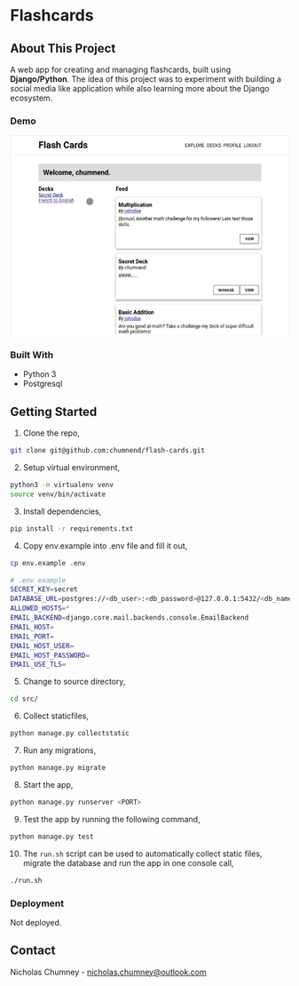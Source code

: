 # Flashcards

## About This Project

A web app for creating and managing flashcards, built using **Django/Python**. The idea of this 
project was to experiment with building a social media like application while also learning 
more about the Django ecosystem.

### Demo

![Flashcards demo video](flashcards-capture.gif)

### Built With

- Python 3
- Postgresql

## Getting Started

1) Clone the repo,

```sh
git clone git@github.com:chumnend/flash-cards.git
```

2) Setup virtual environment,

```sh
python3 -m virtualenv venv
source venv/bin/activate
```

3) Install dependencies,

```sh
pip install -r requirements.txt
```

4) Copy env.example into .env file and fill it out,

```sh
cp env.example .env
```

```sh
# .env example
SECRET_KEY=secret
DATABASE_URL=postgres://<db_user>:<db_password>@127.0.0.1:5432/<db_name>
ALLOWED_HOSTS=*
EMAIL_BACKEND=django.core.mail.backends.console.EmailBackend
EMAIL_HOST=
EMAIL_PORT=
EMAIL_HOST_USER=
EMAIL_HOST_PASSWORD=
EMAIL_USE_TLS=
```

5) Change to source directory,

```sh
cd src/
```

6) Collect staticfiles,

```sh
python manage.py collectstatic
```

7) Run any migrations,

```sh
python manage.py migrate
```

8) Start the app,

```sh
python manage.py runserver <PORT>
```

9) Test the app by running the following command,

```sh
python manage.py test
```

10) The `run.sh` script can be used to automatically collect static files, migrate 
the database and run the app in one console call,

```sh
./run.sh
```

### Deployment

Not deployed.

## Contact

Nicholas Chumney - [nicholas.chumney@outlook.com](nicholas.chumney@outlook.com)

